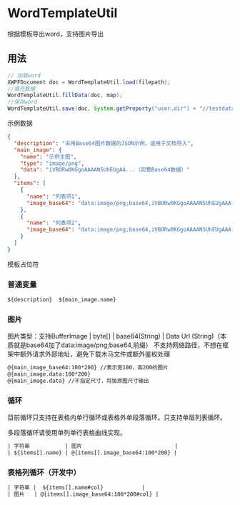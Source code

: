 # WordTemplateUtil

根据模板导出word，支持图片导出

## 用法

```java
// 加载word
XWPFDocument doc = WordTemplateUtil.load(filepath);
//填充数据
WordTemplateUtil.fillData(doc, map);
//保存word
WordTemplateUtil.save(doc, System.getProperty("user.dir") + "//testdata//result.docx");
```
示例数据

```json
{
  "description": "采用Base64图片数据的JSON示例，适用于文档导入",
  "main_image": {
    "name": "示例主图",
    "type": "image/png",
    "data": "iVBORw0KGgoAAAANSUhEUgAA...（完整Base64数据）"
  },
  "items": [
    {
      "name": "列表项1",
      "image_base64": "data:image/png;base64,iVBORw0KGgoAAAANSUhEUgAAA...（缩略）"
    },
    {
      "name": "列表项2",
      "image_base64": "data:image/png;base64,iVBORw0KGgoAAAANSUhEUgAAA...（缩略）"
    }
  ]
}
```
模板占位符
### 普通变量
```txt
${description}  ${main_image.name}
```
### 图片
图片类型：支持BufferImage | byte[] | base64(String) | Data Url (String)（本质就是base64加了data:image/png;base64,前缀）
 不支持网络路径，不想在框架中额外请求外部地址，避免下载木马文件或额外鉴权处理
```txt
@{main_image_base64:100*200} //表示宽100，高200的图片 
@{main_image.data:100*200}
@{main_image.data} //不指定尺寸，将按原图尺寸输出
```
### 循环
目前循环只支持在表格内单行循环或表格外单段落循环。只支持单层列表循环。

多段落循环请使用单列单行表格曲线实现。

```txt
| 字符串           | 图片                             |
| ${items[].name} | @{items[].image_base64:100*200} |
```

### 表格列循环（开发中）
```txt
| 字符串 |  ${items[].name#col}            |
| 图片   | @{items[].image_base64:100*200#col} |
```
